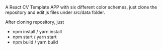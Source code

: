 A React CV Template APP with six different color schemes, just clone the repository and edit js files under src/data folder.


After cloning repository, just

- npm install / yarn install
- npm start / yarn start
- npm build / yarn build

